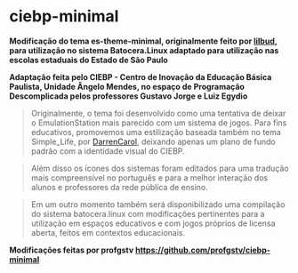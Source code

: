 # ciebp-minimal

**Modificação do tema es-theme-minimal, originalmente feito por [lilbud](https://github.com/lilbud/es-theme-minimal), para utilização no sistema Batocera.Linux adaptado para utilização nas escolas estaduais do Estado de São Paulo**

**Adaptação feita pelo CIEBP - Centro de Inovação da Educação Básica Paulista, Unidade Ângelo Mendes, no espaço de Programação Descomplicada pelos professores Gustavo Jorge e Luiz Egydio**

> Originalmente, o tema foi desenvolvido como uma tentativa de deixar o EmulationStation mais parecido com um sistema de jogos. Para fins educativos, promovemos uma estilização baseada também no tema Simple_Life, por [DarrenCarol](https://github.com/DarrenCarol/Simple_Life), deixando apenas um plano de fundo padrão com a identidade visual do CIEBP.

> Além disso os ícones dos sistemas foram editados para uma tradução mais compreensível no português e para a melhor interação dos alunos e professores da rede pública de ensino.

> Em um outro momento também será disponibilizado uma compilação do sistema batocera.linux com modificações pertinentes para a utilização em espaços educativos e com jogos próprios de licensa aberta, feitos em contextos educacionais.

**Modificações feitas por profgstv https://github.com/profgstv/ciebp-minimal**